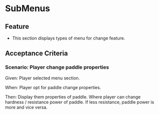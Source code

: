 # SubMenus

## Feature

- This section displays types of menu for change feature.

## Acceptance Criteria

### Scenario: Player change paddle properties

  Given: Player selected menu section.

  When: Player opt for paddle change properties.

  Then: Display them properties of paddle.
  Where player can change hardness / resistance power of paddle.
  If less resistance, paddle power is more and vice versa.
